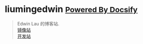 <!-- _coverpage.md -->

# liumingedwin <small>[Powered By Docsify](https://github.com/docsifyjs/docsify/)</small>
> Edwin Lau 的博客站.   
[镜像站](https://liumingedwin.github.io/blogs.in.docs/mirrors/)   
[开发站](https://liumingedwin.github.io/blogs.in.docs/mirrors/dev.html)
<!-- 背景图片 -->

<!-- ![](../OHR.SaintElias_ZH-CN2861097596-8k.jpg) -->
<!--![](https://registry.npmmirror.com/liumingedwin-npm-img/1.2023.701/files/OHR.SaintElias_ZH-CN2861097596-8k.jpg)-->
